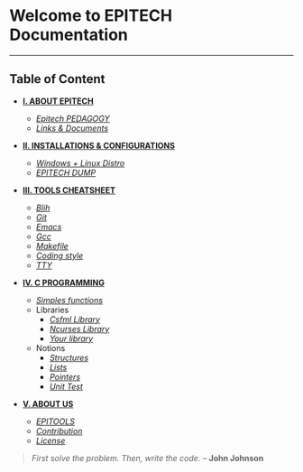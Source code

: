 # Welcome to EPITECH Documentation
***

## Table of Content

* **[I. ABOUT EPITECH](./)**

    - [*Epitech PEDAGOGY*](about_epitech/epitech.md)
    - [*Links & Documents*](about_epitech/links_docs.md)

* **[II. INSTALLATIONS & CONFIGURATIONS](install_config/dual_boot.md)**

    - [*Windows + Linux Distro*](install_config/dual_boot.md)
    - [*EPITECH DUMP*](install_config/dump.md)

* **[III. TOOLS CHEATSHEET](tools_cheatsheet/git.md)**

    - [*Blih*](tools_cheatsheet/blih.md)
    - [*Git*](tools_cheatsheet/git.md)
    - [*Emacs*](tools_cheatsheet/emacs.md)
    - [*Gcc*](tools_cheatsheet/gcc.md)
    - [*Makefile*](tools_cheatsheet/makefile.md)
    - [*Coding style*](tools_cheatsheet/coding_style.md)
    - [*TTY*](tools_cheatsheet/TTY.md)

* **[IV. C PROGRAMMING](c_programming/functions.md)**

    - [*Simples functions*](c_programming/functions.md)
    - Libraries
        - [*Csfml Library*](tools_cheatsheet/csfml.md)
        - [*Ncurses Library*](tools_cheatsheet/ncurses.md)
        - [*Your library*](c_programming/libmy.md)
    - Notions
        - [*Structures*](c_programming/structures.md)
        - [*Lists*](c_programming/lists.md)
        - [*Pointers*](c_programming/pointers.md)
        - [*Unit Test*](c_programming/unit_test.md)

* **[V. ABOUT US](about_us/epitools.md)**

    - [*EPITOOLS*](about_us/epitools.md)
    - [*Contribution*](about_us/contribution.md)
    - [*License*](about_us/license.md)

> *First solve the problem. Then, write the code.* – **John Johnson**